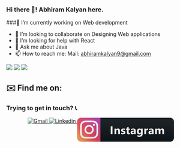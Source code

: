 ### Hi there 👋! Abhiram Kalyan here.
###🔭 I’m currently working on Web development
- 👯 I’m looking to collaborate on Designing Web applications
- 🤔 I’m looking for help with React
- 💬 Ask me about Java
- 📫 How to reach me: Mail: abhiramkalyan9@gmail.com

<img src = "https://github-readme-stats.vercel.app/api?username=abhiram-kalyan&show_icons=true&theme=highcontrast">

<img src = "https://github-readme-stats.vercel.app/api/top-langs/?username=abhiram-kalyan">

<img src = "https://github-readme-streak-stats.herokuapp.com/?user=abhiram-kalyan">

## ✉️ Find me on:


### Trying to get in touch? 📞

<p align="center">
  <a href="mailto:abhiramkalyan9@gmail.com">
    <img alt="Gmail" src="https://raw.githubusercontent.com/SVijayB/SVijayB/master/assets/SVG/Contact/email.svg+" style="vertical-align:top"/>
  </a>

  <a href="https://www.linkedin.com/in/svijayb/">
    <img alt="Linkedin" src="https://www.linkedin.com/in/abhiram-kalyan-883445190" style="vertical-align:top "/>
  </a>

  <a href="https://www.instagram.com/abhiram_kalyan/">
    <img alt="Instagram" src="https://raw.githubusercontent.com/SVijayB/SVijayB/master/assets/SVG/Contact/instagram.svg" style="vertical-align:top "/>
  </a>
</p>

